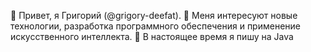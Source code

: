 👋 Привет, я Григорий (@grigory-deefat).
👀 Меня интересуют новые технологии, разработка программного обеспечения и применение искусственного интеллекта.
🌱 В настоящее время я пишу на Java
<!---
grigory-deefat/grigory-deefat is a ✨ special ✨ repository because its `README.md` (this file) appears on your GitHub profile.
You can click the Preview link to take a look at your changes.
--->

